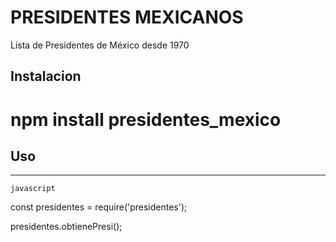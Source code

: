 # PRESIDENTES MEXICANOS

Lista de Presidentes de México desde 1970

## Instalacion

# npm install presidentes_mexico

## Uso

----
    javascript
const presidentes = require('presidentes');

presidentes.obtienePresi();